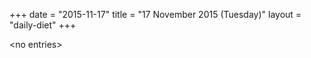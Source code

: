 +++
date = "2015-11-17"
title = "17 November 2015 (Tuesday)"
layout = "daily-diet"
+++

<p>&lt;no entries&gt;</p>
